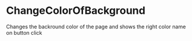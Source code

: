 # ChangeColorOfBackground
Changes the backround color of the page and shows the right color name on button click
